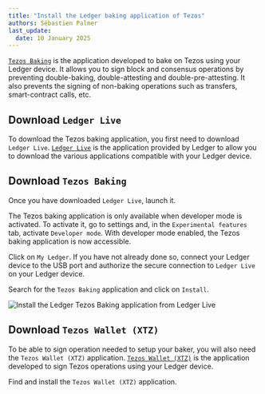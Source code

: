 ```yaml
---
title: "Install the Ledger baking application of Tezos"
authors: Sébastien Palmer
last_update:
  date: 10 January 2025
---
```


[`Tezos Baking`](https://github.com/trilitech/ledger-app-tezos-baking) is the application developed to bake on Tezos using your Ledger device.
It allows you to sign block and consensus operations by preventing double-baking, double-attesting and double-pre-attesting. It also prevents the signing of non-baking operations such as transfers, smart-contract calls, etc.

## Download `Ledger Live`

To download the Tezos baking application, you first need to download `Ledger Live`.
[`Ledger Live`](https://www.ledger.com/ledger-live) is the application provided by Ledger to allow you to download the various applications compatible with your Ledger device.

## Download `Tezos Baking`

Once you have downloaded `Ledger Live`, launch it.

The Tezos baking application is only available when developer mode is activated. To activate it, go to settings and, in the `Experimental features` tab, activate `Developer mode`. With developer mode enabled, the Tezos baking application is now accessible.

Click on `My Ledger`. If you have not already done so, connect your Ledger device to the USB port and authorize the secure connection to `Ledger Live` on your Ledger device.

Search for the `Tezos Baking` application and click on `Install`.

![Install the Ledger `Tezos Baking` application from `Ledger Live`](/img/tutorials/bake-with-ledger/install-ledger-tezos-baking-app.gif)

## Download `Tezos Wallet (XTZ)`

To be able to sign operation needed to setup your baker, you will also need the `Tezos Wallet (XTZ)` application.
[`Tezos Wallet (XTZ)`](https://github.com/trilitech/ledger-app-tezos-wallet) is the application developed to sign Tezos operations using your Ledger device.

Find and install the `Tezos Wallet (XTZ)` application.

